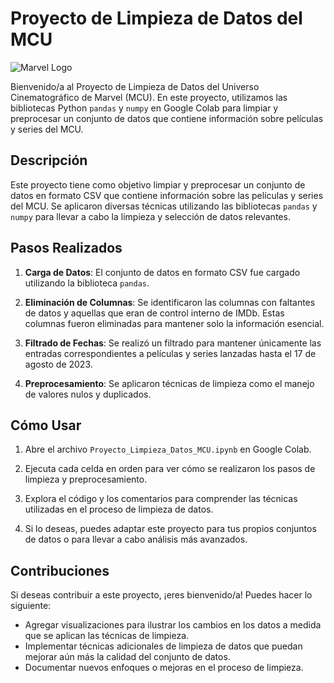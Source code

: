 # Proyecto de Limpieza de Datos del MCU

![Marvel Logo](https://media.tenor.com/27f7porDlBcAAAAd/marvel-mcu.gif)

Bienvenido/a al Proyecto de Limpieza de Datos del Universo Cinematográfico de Marvel (MCU). En este proyecto, utilizamos las bibliotecas Python `pandas` y `numpy` en Google Colab para limpiar y preprocesar un conjunto de datos que contiene información sobre películas y series del MCU.

## Descripción

Este proyecto tiene como objetivo limpiar y preprocesar un conjunto de datos en formato CSV que contiene información sobre las películas y series del MCU. Se aplicaron diversas técnicas utilizando las bibliotecas `pandas` y `numpy` para llevar a cabo la limpieza y selección de datos relevantes.

## Pasos Realizados

1. **Carga de Datos**: El conjunto de datos en formato CSV fue cargado utilizando la biblioteca `pandas`.

2. **Eliminación de Columnas**: Se identificaron las columnas con faltantes de datos y aquellas que eran de control interno de IMDb. Estas columnas fueron eliminadas para mantener solo la información esencial.

3. **Filtrado de Fechas**: Se realizó un filtrado para mantener únicamente las entradas correspondientes a películas y series lanzadas hasta el 17 de agosto de 2023.

4. **Preprocesamiento**: Se aplicaron técnicas de limpieza como el manejo de valores nulos y duplicados.

## Cómo Usar

1. Abre el archivo `Proyecto_Limpieza_Datos_MCU.ipynb` en Google Colab.

2. Ejecuta cada celda en orden para ver cómo se realizaron los pasos de limpieza y preprocesamiento.

3. Explora el código y los comentarios para comprender las técnicas utilizadas en el proceso de limpieza de datos.

4. Si lo deseas, puedes adaptar este proyecto para tus propios conjuntos de datos o para llevar a cabo análisis más avanzados.

## Contribuciones

Si deseas contribuir a este proyecto, ¡eres bienvenido/a! Puedes hacer lo siguiente:

- Agregar visualizaciones para ilustrar los cambios en los datos a medida que se aplican las técnicas de limpieza.
- Implementar técnicas adicionales de limpieza de datos que puedan mejorar aún más la calidad del conjunto de datos.
- Documentar nuevos enfoques o mejoras en el proceso de limpieza.


